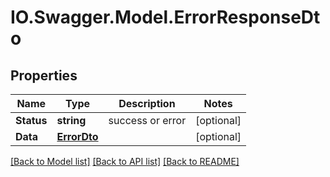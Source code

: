 # IO.Swagger.Model.ErrorResponseDto
## Properties

Name | Type | Description | Notes
------------ | ------------- | ------------- | -------------
**Status** | **string** | success or error | [optional] 
**Data** | [**ErrorDto**](ErrorDto.md) |  | [optional] 

[[Back to Model list]](../README.md#documentation-for-models) [[Back to API list]](../README.md#documentation-for-api-endpoints) [[Back to README]](../README.md)

